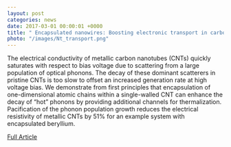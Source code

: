 ```yaml
---
layout: post
categories: news
date: 2017-03-01 00:00:01 +0000
title: " Encapsulated nanowires: Boosting electronic transport in carbon nanotubes"
photo: "/images/Nt_transport.png"
---
```


The electrical conductivity of metallic carbon nanotubes (CNTs) quickly saturates with respect to bias voltage due to scattering from a large population of optical phonons. The decay of these dominant scatterers in pristine CNTs is too slow to offset an increased generation rate at high voltage bias. We demonstrate from first principles that encapsulation of one-dimensional atomic chains within a single-walled CNT can enhance the decay of “hot” phonons by providing additional channels for thermalization. Pacification of the phonon population growth reduces the electrical resistivity of metallic CNTs by 51% for an example system with encapsulated beryllium.

[Full Article](https://journals.aps.org/prb/abstract/10.1103/PhysRevB.95.121408)
 
